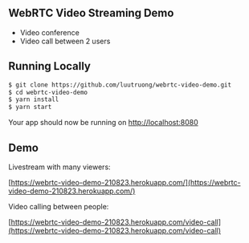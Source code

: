 ## WebRTC Video Streaming Demo

- Video conference
- Video call between 2 users

## Running Locally

```bash
$ git clone https://github.com/luutruong/webrtc-video-demo.git
$ cd webrtc-video-demo
$ yarn install
$ yarn start
```

Your app should now be running on [http://localhost:8080](http://localhost:8080)

## Demo

Livestream with many viewers:

[https://webrtc-video-demo-210823.herokuapp.com/](https://webrtc-video-demo-210823.herokuapp.com/)

Video calling between people:

[https://webrtc-video-demo-210823.herokuapp.com/video-call](https://webrtc-video-demo-210823.herokuapp.com/video-call)
